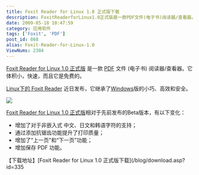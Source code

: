 ```yaml
---
title: Foxit Reader for Linux 1.0 正式版下载
description: FoxitReaderforLinux1.0正式版是一款PDF文件(电子书)阅读器/查看器。它体积小，快速，而且它是免费的。Linux下的FoxitReader近日发布，它继承了Windows版的小巧、高效和安全。
date: 2009-05-18 10:47:59
category: 应用软件
tags: ['Foxit', 'PDF']
post_id: 868
alias: Foxit-Reader-for-Linux-1.0
ViewNums: 2304
---
```


[Foxit Reader for Linux 1.0 正式版](/blog/foxit-reader-for-linux-10) 是一款 [PDF](/tags/PDF) 文件 (电子书) 阅读器/查看器。它体积小，快速，而且它是免费的。

[Linux下的 Foxit Reader](/blog/foxit-reader-for-linux-10) 近日发布，它继承了[Windows](/blog/deepin-litexp-windows-xp-sp3-v62)版的小巧、高效和安全。

[![](http://www.foxitsoftware.com/pdf/desklinux/img/scr1.0417.jpg)](/blog/foxit-reader-for-linux-10)

[Foxit Reader for Linux 1.0 正式版](/blog/foxit-reader-for-linux-10)相对于先前发布的Beta版本，有以下变化：

* 增加了对于非嵌入式 中文、日文和韩语字符的支持；
* 通过添加抗锯齿功能提升了打印质量；
* 增加了“上一页”和“下一页”功能；
* 增加保存 PDF 功能。

【下载地址】[Foxit Reader for Linux 1.0 正式版下载](/blog/download.asp?id=335

